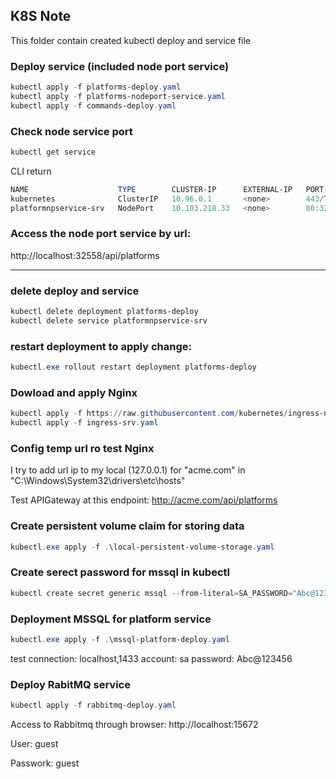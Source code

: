 ## K8S Note

This folder contain created kubectl deploy and service file

### Deploy service (included node port service)

```powershell
kubectl apply -f platforms-deploy.yaml
kubectl apply -f platforms-nodeport-service.yaml
kubectl apply -f commands-deploy.yaml
```

### Check node service port

```powershell
kubectl get service
```

CLI return

```powershell
NAME                    TYPE        CLUSTER-IP      EXTERNAL-IP   PORT(S)        AGE
kubernetes              ClusterIP   10.96.0.1       <none>        443/TCP        18h
platformnpservice-srv   NodePort    10.103.218.33   <none>        80:32558/TCP   18s
```

### Access the node port service by url:

http://localhost:32558/api/platforms

---

### delete deploy and service

```powershell
kubectl delete deployment platforms-deploy
kubectl delete service platformnpservice-srv
```

### restart deployment to apply change:

```powershell
kubectl.exe rollout restart deployment platforms-deploy
```

### Dowload and apply Nginx

```powershell
kubectl apply -f https://raw.githubusercontent.com/kubernetes/ingress-nginx/controller-v1.8.2/deploy/static/provider/aws/deploy.yaml
kubectl apply -f ingress-srv.yaml
```

### Config temp url ro test Nginx

I try to add url ip to my local (127.0.0.1) for "acme.com" in
"C:\Windows\System32\drivers\etc\hosts"

Test APIGateway at this endpoint:
http://acme.com/api/platforms

### Create persistent volume claim for storing data

```powershell
kubectl.exe apply -f .\local-persistent-volume-storage.yaml
```

### Create serect password for mssql in kubectl

```powershell
kubectl create secret generic mssql --from-literal=SA_PASSWORD="Abc@123456"
```

### Deployment MSSQL for platform service

```powershell
kubectl.exe apply -f .\mssql-platform-deploy.yaml
```

test connection: localhost,1433
account: sa
password: Abc@123456

### Deploy RabitMQ service

```powershell
kubectl apply -f rabbitmq-deploy.yaml
```

Access to Rabbitmq through browser: http://localhost:15672

User: guest

Passwork: guest
